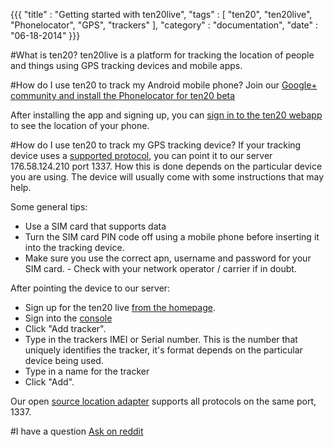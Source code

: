{{{
    "title"    : "Getting started with ten20live",
    "tags"     : [ "ten20", "ten20live", "Phonelocator", "GPS", "trackers" ],
    "category" : "documentation",
    "date"     : "06-18-2014"
}}}

#What is ten20?
ten20live is a platform for tracking the location of people and things using GPS tracking devices and mobile apps.

#How do I use ten20 to track my Android mobile phone?
Join our [Google+ community and install the Phonelocator for ten20 beta](https://plus.google.com/u/0/communities/108779431073194538267)

After installing the app and signing up, you can [sign in to the ten20 webapp](/console) to see the location of your phone.

#How do I use ten20 to track my GPS tracking device?
If your tracking device uses a [supported protocol](/docs/category/protocols), you can point it to our server 176.58.124.210 port 1337.
How this is done depends on the particular device you are using. The device will usually come with some instructions that may help.

Some general tips:
* Use a SIM card that supports data
* Turn the SIM card PIN code off using a mobile phone before inserting it into the tracking device.
* Make sure you use the correct apn, username and password for your SIM card. - Check with your network operator / carrier if in doubt.

After pointing the device to our server:
* Sign up for the ten20 live [from the homepage](/).
* Sign into the [console](/console)
* Click "Add tracker".
* Type in the trackers IMEI or Serial number. This is the number that uniquely identifies the tracker, it's format depends on the particular device being used.
* Type in a name for the tracker
* Click "Add".

Our open [source location adapter](https://github.com/ten20/ten20location.io) supports all protocols on the same port, 1337.

#I have a question
[Ask on reddit](http://www.reddit.com/r/ten20/)
